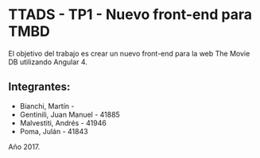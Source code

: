 # TTADS - TP1 - Nuevo front-end para TMBD
El objetivo del trabajo es crear un nuevo front-end para la web The Movie DB utilizando Angular 4.

## Integrantes:
* Bianchi, Martín - 
* Gentinili, Juan Manuel - 41885
* Malvestiti, Andrés - 41946
* Poma, Julán - 41843

Año 2017.
